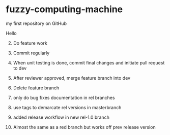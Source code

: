 # fuzzy-computing-machine
my first repository on GitHub 

Hello 

2. Do feature work 
3. Commit regularly 
4. When unit testing is done, commit final changes and initiate pull request to dev
5. After reviewer approved, merge feature branch into dev 
6. Delete feature branch 


7. only do bug fixes documentation in rel branches
8. use tags to demarcate rel versions in masterbranch
9. added release workflow in new rel-1.0 branch


10. Almost the same as a red branch but works off prev release version

